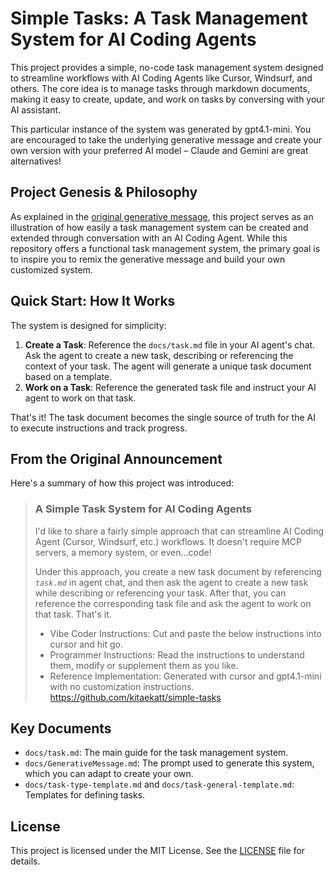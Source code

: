# Simple Tasks: A Task Management System for AI Coding Agents

This project provides a simple, no-code task management system designed to streamline workflows with AI Coding Agents like Cursor, Windsurf, and others. The core idea is to manage tasks through markdown documents, making it easy to create, update, and work on tasks by conversing with your AI assistant.

This particular instance of the system was generated by gpt4.1-mini. You are encouraged to take the underlying generative message and create your own version with your preferred AI model – Claude and Gemini are great alternatives!

## Project Genesis & Philosophy

As explained in the [original generative message](docs/GenerativeMessage.md), this project serves as an illustration of how easily a task management system can be created and extended through conversation with an AI Coding Agent. While this repository offers a functional task management system, the primary goal is to inspire you to remix the generative message and build your own customized system.

## Quick Start: How It Works

The system is designed for simplicity:

1.  **Create a Task**: Reference the `docs/task.md` file in your AI agent's chat. Ask the agent to create a new task, describing or referencing the context of your task. The agent will generate a unique task document based on a template.
2.  **Work on a Task**: Reference the generated task file and instruct your AI agent to work on that task.

That's it! The task document becomes the single source of truth for the AI to execute instructions and track progress.

## From the Original Announcement

Here's a summary of how this project was introduced:

> ### **A Simple Task System for AI Coding Agents**
>
> I'd like to share a fairly simple approach that can streamline AI Coding Agent (Cursor, Windsurf, etc.) workflows. It doesn't require MCP servers, a memory system, or even...code!
>
> Under this approach, you create a new task document by referencing *`task.md`* in agent chat, and then ask the agent to create a new task while describing or referencing your task. After that, you can reference the corresponding task file and ask the agent to work on that task. That's it.
>   * Vibe Coder Instructions: Cut and paste the below instructions into cursor and hit go.
>   * Programmer Instructions: Read the instructions to understand them, modify or supplement them as you like.
>   * Reference Implementation: Generated with cursor and gpt4.1-mini with no customization instructions. https://github.com/kitaekatt/simple-tasks

## Key Documents

*   `docs/task.md`: The main guide for the task management system.
*   `docs/GenerativeMessage.md`: The prompt used to generate this system, which you can adapt to create your own.
*   `docs/task-type-template.md` and `docs/task-general-template.md`: Templates for defining tasks.

## License

This project is licensed under the MIT License. See the [LICENSE](LICENSE) file for details. 